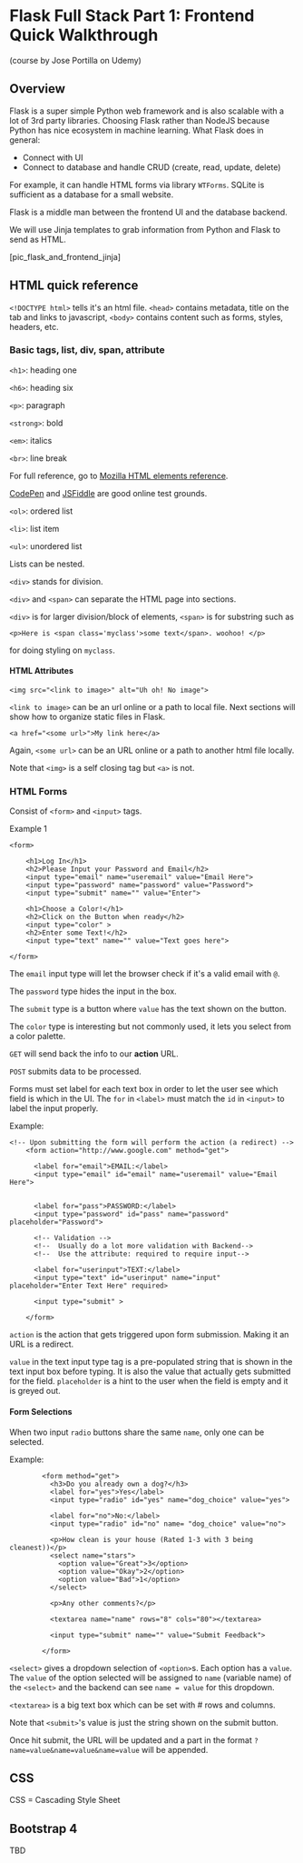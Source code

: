 # Flask Full Stack Part 1: Frontend Quick Walkthrough

(course by Jose Portilla on Udemy)

## Overview

Flask is a super simple Python web framework and is also scalable with a lot of 3rd party libraries. Choosing Flask rather than
NodeJS because Python has nice ecosystem in machine learning. What Flask does in general:

- Connect with UI
- Connect to database and handle CRUD (create, read, update, delete)

For example, it can handle HTML forms via library `WTForms`. SQLite is sufficient as a database for a small website.

Flask is a middle man between the frontend UI and the database backend.

We will use Jinja templates to grab information from Python and Flask to send as HTML.

[pic_flask_and_frontend_jinja]

## HTML quick reference

`<!DOCTYPE html>` tells it's an html file. `<head>` contains metadata, title on the tab and links to javascript, `<body>` contains content such as forms, styles, headers, etc.

### Basic tags, list, div, span, attribute

`<h1>`: heading one

`<h6>`: heading six

`<p>`: paragraph

`<strong>`: bold

`<em>`: italics

`<br>`: line break

For full reference, go to [Mozilla HTML elements reference](https://developer.mozilla.org/en-US/docs/Web/HTML/Element).

[CodePen](https://codepen.io/) and [JSFiddle](https://jsfiddle.net/) are good online test grounds.

`<ol>`: ordered list

`<li>`: list item

`<ul>`: unordered list

Lists can be nested.

`<div>` stands for division.

`<div>` and `<span>` can separate the HTML page into sections.

`<div>` is for larger division/block of elements, `<span>` is for substring such as

```
<p>Here is <span class='myclass'>some text</span>. woohoo! </p>
```

for doing styling on `myclass`.

#### HTML Attributes

`<img src="<link to image>" alt="Uh oh! No image">`

`<link to image>` can be an url online or a path to local file. Next sections will show how to organize static files in Flask.

`<a href="<some url>">My link here</a>`

Again, `<some url>` can be an URL online or a path to another html file locally.

Note that `<img>` is a self closing tag but `<a>` is not.

### HTML Forms

Consist of `<form>` and `<input>` tags.

Example 1

```
<form>

    <h1>Log In</h1>
    <h2>Please Input your Password and Email</h2>
    <input type="email" name="useremail" value="Email Here">
    <input type="password" name="password" value="Password">
    <input type="submit" name="" value="Enter">

    <h1>Choose a Color!</h1>
    <h2>Click on the Button when ready</h2>
    <input type="color" >
    <h2>Enter some Text!</h2>
    <input type="text" name="" value="Text goes here">

</form>
```

The `email` input type will let the browser check if it's a valid email with `@`.

The `password` type hides the input in the box.

The `submit` type is a button where `value` has the text shown on the button.

The `color` type is interesting but not commonly used, it lets you select from a color palette.

`GET` will send back the info to our **action** URL.

`POST` submits data to be processed.

Forms must set label for each text box in order to let the user see which field is which in the UI. The `for` in `<label>` must match the `id` in `<input>` to label the input properly.

Example:

```
<!-- Upon submitting the form will perform the action (a redirect) -->
    <form action="http://www.google.com" method="get">

      <label for="email">EMAIL:</label>
      <input type="email" id="email" name="useremail" value="Email Here">


      <label for="pass">PASSWORD:</label>
      <input type="password" id="pass" name="password" placeholder="Password">

      <!-- Validation -->
      <!--  Usually do a lot more validation with Backend-->
      <!--  Use the attribute: required to require input-->

      <label for="userinput">TEXT:</label>
      <input type="text" id="userinput" name="input" placeholder="Enter Text Here" required>

      <input type="submit" >

    </form>
```

`action` is the action that gets triggered upon form submission. Making it an URL is a redirect.

`value` in the text input type tag is a pre-populated string that is shown in the text input box before typing. It is also the value that actually gets submitted for the field. `placeholder` is a hint to the user when the field is empty and it is greyed out.

#### Form Selections

When two input `radio` buttons share the same `name`, only one can be selected.

Example:

```
        <form method="get">
          <h3>Do you already own a dog?</h3>
          <label for="yes">Yes</label>
          <input type="radio" id="yes" name="dog_choice" value="yes">

          <label for="no">No:</label>
          <input type="radio" id="no" name= "dog_choice" value="no">

          <p>How clean is your house (Rated 1-3 with 3 being cleanest))</p>
          <select name="stars">
            <option value="Great">3</option>
            <option value="Okay">2</option>
            <option value="Bad">1</option>
          </select>

          <p>Any other comments?</p>

          <textarea name="name" rows="8" cols="80"></textarea>

          <input type="submit" name="" value="Submit Feedback">

        </form>
```

`<select>` gives a dropdown selection of `<option>`s. Each option has a `value`. The `value` of the option selected will be assigned to `name` (variable name) of the `<select>` and the backend can see `name = value` for this dropdown.

`<textarea>` is a big text box which can be set with # rows and columns.

Note that `<submit>`'s value is just the string shown on the submit button.

Once hit submit, the URL will be updated and a part in the format `?name=value&name=value&name=value` will be appended.

## CSS

CSS = Cascading Style Sheet



## Bootstrap 4

TBD
